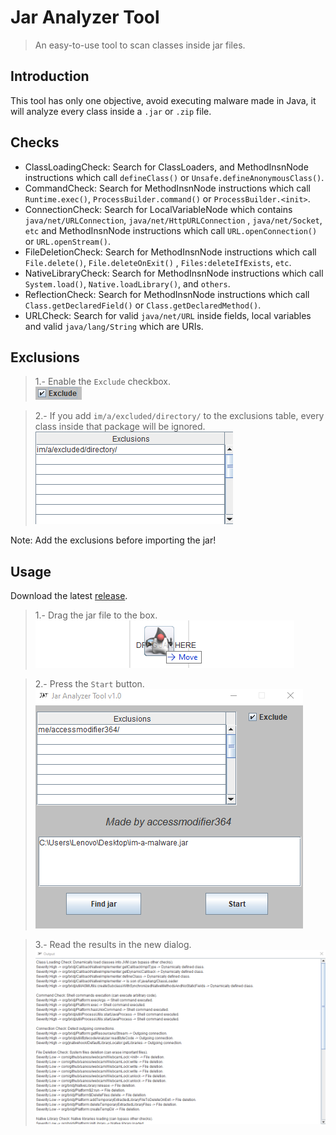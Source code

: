 # Jar Analyzer Tool

> An easy-to-use tool to scan classes inside jar files.

## Introduction

This tool has only one objective, avoid executing malware made in Java, it will analyze every class inside a `.jar`
or `.zip` file.

## Checks

- ClassLoadingCheck: Search for ClassLoaders, and MethodInsnNode instructions which call `defineClass()`
  or `Unsafe.defineAnonymousClass()`.
- CommandCheck: Search for MethodInsnNode instructions which call `Runtime.exec()`, `ProcessBuilder.command()`
  or `ProcessBuilder.<init>`.
- ConnectionCheck: Search for LocalVariableNode which contains `java/net/URLConnection`, `java/net/HttpURLConnection`
  , `java/net/Socket`, `etc` and MethodInsnNode instructions which call `URL.openConnection()` or `URL.openStream()`.
- FileDeletionCheck: Search for MethodInsnNode instructions which call `File.delete()`, `File.deleteOnExit()`
  , `Files:deleteIfExists`, `etc`.
- NativeLibraryCheck: Search for MethodInsnNode instructions which call `System.load()`, `Native.loadLibrary()`,
  and `others`.
- ReflectionCheck:  Search for MethodInsnNode instructions which call `Class.getDeclaredField()`
  or `Class.getDeclaredMethod()`.
- URLCheck: Search for valid `java/net/URL` inside fields, local variables and valid `java/lang/String` which are URIs.

## Exclusions

> 1.- Enable the `Exclude` checkbox.</br>
![exclude](./images/exclude.png)

> 2.- If you add `im/a/excluded/directory/` to the exclusions table, every class inside that package will be ignored.</br>
![exclusions](./images/exclusions.png)</br>

Note: Add the exclusions before importing the jar!

## Usage

Download the latest [release](https://github.com/accessmodifier364/JarAnalyzerTool/releases/).
> 1.- Drag the jar file to the box.</br>
![exclude](./images/drag.png)

> 2.- Press the `Start` button.</br>
![gui](./images/gui.png)

> 3.- Read the results in the new dialog.</br>
![output](./images/output.png)
